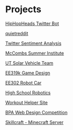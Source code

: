# Projects

[HipHopHeads Twitter Bot]()

[quietreddit]()

[Twitter Sentiment Analysis]()

[McCombs Summer Institute ]()

[UT Solar Vehicle Team]()

[EE319k Game Design]()

[EE302 Robot Car]()

[High School Robotics]()

[Workout Helper Site]()

[BPA Web Design Competition]()

[Skillcraft - Minecraft Server]()
